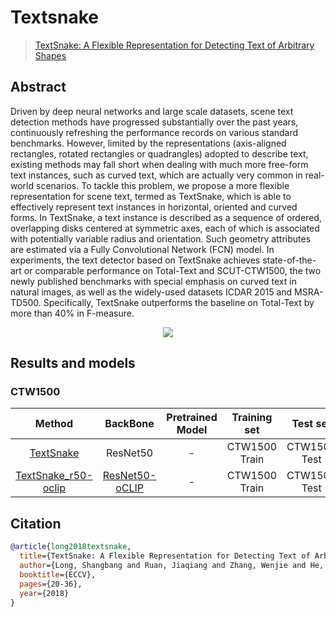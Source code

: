 # Textsnake

> [TextSnake: A Flexible Representation for Detecting Text of Arbitrary Shapes](https://arxiv.org/abs/1807.01544)

<!-- [ALGORITHM] -->

## Abstract

Driven by deep neural networks and large scale datasets, scene text detection methods have progressed substantially over the past years, continuously refreshing the performance records on various standard benchmarks. However, limited by the representations (axis-aligned rectangles, rotated rectangles or quadrangles) adopted to describe text, existing methods may fall short when dealing with much more free-form text instances, such as curved text, which are actually very common in real-world scenarios. To tackle this problem, we propose a more flexible representation for scene text, termed as TextSnake, which is able to effectively represent text instances in horizontal, oriented and curved forms. In TextSnake, a text instance is described as a sequence of ordered, overlapping disks centered at symmetric axes, each of which is associated with potentially variable radius and orientation. Such geometry attributes are estimated via a Fully Convolutional Network (FCN) model. In experiments, the text detector based on TextSnake achieves state-of-the-art or comparable performance on Total-Text and SCUT-CTW1500, the two newly published benchmarks with special emphasis on curved text in natural images, as well as the widely-used datasets ICDAR 2015 and MSRA-TD500. Specifically, TextSnake outperforms the baseline on Total-Text by more than 40% in F-measure.

<div align=center>
<img src="https://user-images.githubusercontent.com/22607038/142795949-2525ead4-865b-4762-baaa-e977cfd6ac66.png"/>
</div>

## Results and models

### CTW1500

|                       Method                       |       BackBone       | Pretrained Model | Training set  |   Test set   | #epochs | Test size | Precision | Recall | Hmean  |                       Download                       |
| :------------------------------------------------: | :------------------: | :--------------: | :-----------: | :----------: | :-----: | :-------: | :-------: | :----: | :----: | :--------------------------------------------------: |
| [TextSnake](/configs/textdet/textsnake/textsnake_resnet50_fpn-unet_1200e_ctw1500.py) |       ResNet50       |        -         | CTW1500 Train | CTW1500 Test |  1200   |    736    |  0.8535   | 0.8052 | 0.8286 | [model](https://download.openmmlab.com/mmocr/textdet/textsnake/textsnake_resnet50_fpn-unet_1200e_ctw1500/textsnake_resnet50_fpn-unet_1200e_ctw1500_20220825_221459-c0b6adc4.pth) \| [log](https://download.openmmlab.com/mmocr/textdet/textsnake/textsnake_resnet50_fpn-unet_1200e_ctw1500/20220825_221459.log) |
| [TextSnake_r50-oclip](/configs/textdet/textsnake/textsnake_resnet50-oclip_fpn-unet_1200e_ctw1500.py) | [ResNet50-oCLIP](<>) |        -         | CTW1500 Train | CTW1500 Test |  1200   |    736    |           |        |        |               [model](<>) \| [log](<>)               |

## Citation

```bibtex
@article{long2018textsnake,
  title={TextSnake: A Flexible Representation for Detecting Text of Arbitrary Shapes},
  author={Long, Shangbang and Ruan, Jiaqiang and Zhang, Wenjie and He, Xin and Wu, Wenhao and Yao, Cong},
  booktitle={ECCV},
  pages={20-36},
  year={2018}
}
```
